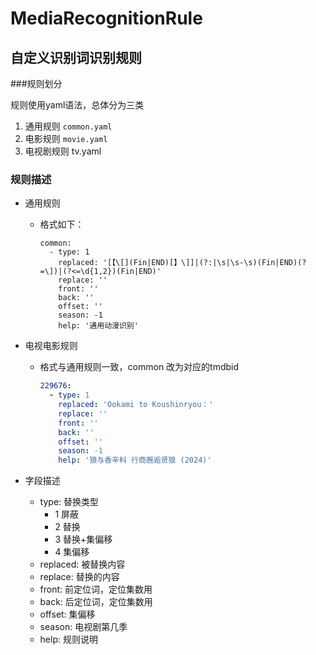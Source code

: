 # MediaRecognitionRule

## 自定义识别词识别规则

###规则划分

规则使用yaml语法，总体分为三类

1. 通用规则 `common.yaml`
2. 电影规则 `movie.yaml`
3. 电视剧规则 tv.yaml



### 规则描述

- 通用规则

  - 格式如下：

    ```
    common:
      - type: 1
        replaced: '[【\[](Fin|END)[】\]]|(?:|\s|\s-\s)(Fin|END)(?=\])|(?<=\d{1,2})(Fin|END)'
        replace: ''
        front: ''
        back: ''
        offset: ''
        season: -1
        help: '通用动漫识别'
    ```

    

- 电视电影规则

  - 格式与通用规则一致，common 改为对应的tmdbid

    ```yaml
    229676:
      - type: 1
        replaced: 'Ookami to Koushinryou：'
        replace: ''
        front: ''
        back: ''
        offset: ''
        season: -1
        help: '狼与香辛料 行商邂逅贤狼 (2024)'
    
    ```

- 字段描述

  - type: 替换类型
    - 1 屏蔽
    - 2 替换
    - 3 替换+集偏移
    - 4 集偏移
  - replaced: 被替换内容
  - replace: 替换的内容
  - front: 前定位词，定位集数用
  - back: 后定位词，定位集数用
  - offset: 集偏移
  - season: 电视剧第几季
  - help: 规则说明
